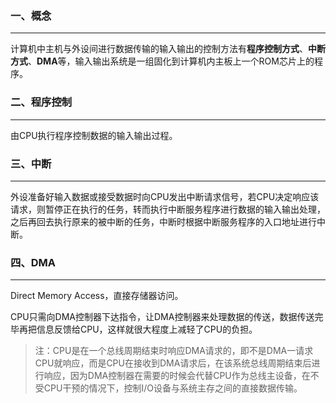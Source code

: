 ### 一、概念

---

计算机中主机与外设间进行数据传输的输入输出的控制方法有**程序控制方式**、**中断方式**、**DMA**等，输入输出系统是一组固化到计算机内主板上一个ROM芯片上的程序。



### 二、程序控制

---

由CPU执行程序控制数据的输入输出过程。



### 三、中断

---

外设准备好输入数据或接受数据时向CPU发出中断请求信号，若CPU决定响应该请求，则暂停正在执行的任务，转而执行中断服务程序进行数据的输入输出处理，之后再回去执行原来的被中断的任务，中断时根据中断服务程序的入口地址进行中断。



### 四、DMA

---

Direct Memory Access，直接存储器访问。

CPU只需向DMA控制器下达指令，让DMA控制器来处理数据的传送，数据传送完毕再把信息反馈给CPU，这样就很大程度上减轻了CPU的负担。

> 注：CPU是在一个总线周期结束时响应DMA请求的，即不是DMA一请求CPU就响应，而是CPU在接收到DMA请求后，在该系统总线周期结束后进行响应，因为DMA控制器在需要的时候会代替CPU作为总线主设备，在不受CPU干预的情况下，控制I/O设备与系统主存之间的直接数据传输。